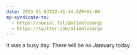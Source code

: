 ```yaml
---
date: 2023-01-03T22:41:34.629+01:00
mp-syndicate-to:
  - https://social.lol/@alienlebarge
  - https://twitter.com/alienlebarge
---
```

It was a busy day. There will be no Jamuary today.
